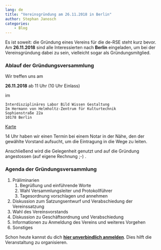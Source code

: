 ```yaml
---
lang: de
title: "Vereinsgründung am 26.11.2018 in Berlin"
author: Stephan Janosch
categories: 
    - Blog
---
```


Es ist soweit: die Gründung eines Vereins für die de-RSE steht kurz bevor.
Am **26.11.2018** sind alle Interessierten nach **Berlin** eingeladen, um bei der
Vereinsgründung dabei zu sein, vielleicht sogar als Gründungsmitglied.

### Ablauf der Gründungsversammlung

Wir treffen uns am

**26.11.2018** ab 11 Uhr (10 Uhr Einlass)

im

```
Interdisziplinäres Labor Bild Wissen Gestaltung
Im Hermann von Helmholtz-Zentrum für Kulturtechnik
Sophienstraße 22a
10178 Berlin
```
[Karte](https://goo.gl/maps/cD8rECTZYft)

14 Uhr haben wir einen Termin bei einem Notar in der Nähe, den der gewählte Vorstand aufsucht, um die Eintragung in die Wege zu leiten.

Anschließend wird die Gelegenheit genutzt und auf die Gründung angestossen (auf eigene Rechnung ;-) . 

### Agenda der Gründungsversammlung

1.  Präliminarien
    1.  Begrüßung und einführende Worte 
    1.  Wahl Versammlungsleiter und Protokollführer
    1.  Tagesordnung vorschlagen und annehmen 
1.  Diskussion zum Satzungsentwurf und Verabschiedung der Vereinssatzung
1.  Wahl des Vereinsvorstands
1.  Diskussion zu Geschäftsordnung und Verabschiedung
1.  Informationen zu Anmeldung des Vereins und weiteres Vorgehen
1.  Sonstiges

Schon heute kannst du dich [**hier unverbindlich anmelden**](http://nuest.staff.ifgi.de/survey/index.php/452847?lang=de-informal). Dies hilft die Veranstaltung zu organisieren.